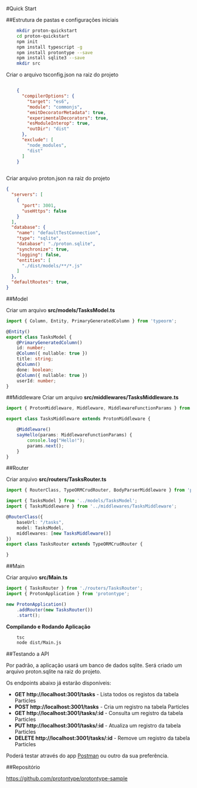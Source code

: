 #Quick Start

##Estrutura de pastas e configurações iniciais

```bash
    mkdir proton-quickstart
    cd proton-quickstart
    npm init
    npm install typescript -g
    npm install protontype --save
    npm install sqlite3 --save
    mkdir src
```

Criar o arquivo tsconfig.json na raiz do projeto

```json

    {
      "compilerOptions": {
        "target": "es6",
        "module": "commonjs",
        "emitDecoratorMetadata": true,
        "experimentalDecorators": true,
        "esModuleInterop": true,
        "outDir": "dist"
      },
      "exclude": [
        "node_modules",
        "dist"
      ]
    }
    
```

Criar arquivo proton.json na raiz do projeto
```json
{
  "servers": [
    {
      "port": 3001,
      "useHttps": false
    }
  ],
  "database": {
    "name": "defaultTestConnection",
    "type": "sqlite",
    "database": "./proton.sqlite",
    "synchronize": true,
    "logging": false,
    "entities": [
      "./dist/models/**/*.js"
    ]
  },
  "defaultRoutes": true,
}
```

##Model

Criar um arquivo **src/models/TasksModel.ts**

```typescript
import { Column, Entity, PrimaryGeneratedColumn } from 'typeorm';

@Entity()
export class TasksModel {
    @PrimaryGeneratedColumn()
    id: number;
    @Column({ nullable: true })
    title: string;
    @Column()
    done: boolean;
    @Column({ nullable: true })
    userId: number;
}
```

##Middleware
Criar um arquivo **src/middlewares/TasksMiddleware.ts**
```typescript
import { ProtonMiddleware, Middleware, MiddlewareFunctionParams } from "protontype";

export class TasksMiddleware extends ProtonMiddleware {

    @Middleware()
    sayHello(params: MiddlewareFunctionParams) {
        console.log("Hello!");
        params.next();
    }
}
```

##Router

Criar arquivo **src/routers/TasksRouter.ts**

```typescript
import { RouterClass, TypeORMCrudRouter, BodyParserMiddleware } from 'protontype';

import { TasksModel } from '../models/TasksModel';
import { TasksMiddleware } from '../middlewares/TasksMiddleware';

@RouterClass({
    baseUrl: "/tasks",
    model: TasksModel,
    middlewares: [new TasksMiddleware()]
})
export class TasksRouter extends TypeORMCrudRouter {

}
```

##Main

Criar arquivo **src/Main.ts**

```typescript
import { TasksRouter } from './routers/TasksRouter';
import { ProtonApplication } from 'protontype';

new ProtonApplication()
    .addRouter(new TasksRouter())
    .start();
```
 

**Compilando e Rodando Aplicação**
```bash
    tsc
    node dist/Main.js
```
 
##Testando a API

Por padrão, a aplicação usará um banco de dados sqlite. 
Será criado um arquivo proton.sqlite na raiz do projeto.

Os endpoints abaixo já estarão disponíveis:

-   **GET http://localhost:3001/tasks** - Lista todos os registos da tabela Particles
-   **POST http://localhost:3001/tasks** - Cria um registro na tabela Particles
-   **GET http://localhost:3001/tasks/:id** - Consulta um registro da tabela Particles
-   **PUT http://localhost:3001/tasks/:id** - Atualiza um registro da tabela Particles
-   **DELETE http://localhost:3001/tasks/:id** - Remove um registro da tabela Particles

Poderá testar através do app [Postman](https://www.getpostman.com/ "") ou outro da sua preferência.

##Repositório

<https://github.com/protontype/protontype-sample>